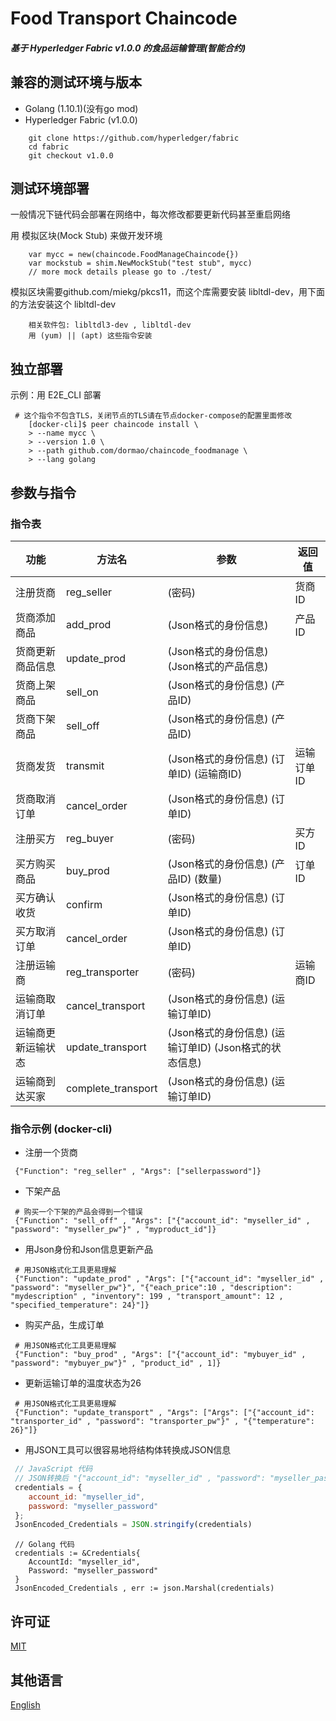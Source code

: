 # Food Transport Chaincode
##### 基于 Hyperledger Fabric v1.0.0 的食品运输管理(智能合约)

## 兼容的测试环境与版本
* Golang (1.10.1)(没有go mod)
* Hyperledger Fabric (v1.0.0)
```
    git clone https://github.com/hyperledger/fabric
    cd fabric
    git checkout v1.0.0
```

## 测试环境部署
一般情况下链代码会部署在网络中，每次修改都要更新代码甚至重启网络

用 模拟区块(Mock Stub) 来做开发环境
```
    var mycc = new(chaincode.FoodManageChaincode{})
    var mockstub = shim.NewMockStub("test stub", mycc)
    // more mock details please go to ./test/
```
模拟区块需要github.com/miekg/pkcs11，而这个库需要安装 libltdl-dev，用下面的方法安装这个 libltdl-dev
```
    相关软件包: libltdl3-dev , libltdl-dev
    用 (yum) || (apt) 这些指令安装
```

## 独立部署
示例：用 E2E_CLI 部署
```
 # 这个指令不包含TLS，关闭节点的TLS请在节点docker-compose的配置里面修改
    [docker-cli]$ peer chaincode install \
    > --name mycc \
    > --version 1.0 \
    > --path github.com/dormao/chaincode_foodmanage \
    > --lang golang
```

## 参数与指令
### 指令表
| 功能 | 方法名 | 参数 | 返回值 |
| - | - | - | - |
| 注册货商 | reg_seller | (密码) | 货商ID |
| 货商添加商品 | add_prod | (Json格式的身份信息) | 产品ID |
| 货商更新商品信息 | update_prod | (Json格式的身份信息) (Json格式的产品信息) | |
| 货商上架商品 | sell_on | (Json格式的身份信息) (产品ID) ||
| 货商下架商品 | sell_off | (Json格式的身份信息) (产品ID) ||
| 货商发货 | transmit | (Json格式的身份信息) (订单ID) (运输商ID) | 运输订单ID |
| 货商取消订单 | cancel_order | (Json格式的身份信息) (订单ID) ||
| 注册买方 | reg_buyer | (密码) | 买方ID |
| 买方购买商品 | buy_prod | (Json格式的身份信息) (产品ID) (数量) | 订单ID |
| 买方确认收货 | confirm | (Json格式的身份信息) (订单ID) ||
| 买方取消订单 | cancel_order | (Json格式的身份信息) (订单ID) ||
| 注册运输商 | reg_transporter | (密码) | 运输商ID |
| 运输商取消订单 | cancel_transport | (Json格式的身份信息) (运输订单ID) ||
| 运输商更新运输状态 | update_transport | (Json格式的身份信息) (运输订单ID) (Json格式的状态信息) ||
| 运输商到达买家 | complete_transport | (Json格式的身份信息) (运输订单ID) ||
### 指令示例 (docker-cli)
* 注册一个货商
~~~
 {"Function": "reg_seller" , "Args": ["sellerpassword"]}
~~~
* 下架产品
~~~
 # 购买一个下架的产品会得到一个错误
 {"Function": "sell_off" , "Args": ["{"account_id": "myseller_id" , "password": "myseller_pw"}" , "myproduct_id"]}
~~~
* 用Json身份和Json信息更新产品
~~~
 # 用JSON格式化工具更易理解
 {"Function": "update_prod" , "Args": ["{"account_id": "myseller_id" , "password": "myseller_pw"}", "{"each_price":10 , "description": "mydescription" , "inventory": 199 , "transport_amount": 12 , "specified_temperature": 24}"]}
~~~
* 购买产品，生成订单
~~~
 # 用JSON格式化工具更易理解
 {"Function": "buy_prod" , "Args": ["{"account_id": "mybuyer_id" , "password": "mybuyer_pw"}" , "product_id" , 1]}
~~~
* 更新运输订单的温度状态为26
~~~
 # 用JSON格式化工具更易理解
 {"Function": "update_transport" , "Args": ["Args": ["{"account_id": "transporter_id" , "password": "transporter_pw"}" , "{"temperature": 26}"]}
~~~
* 用JSON工具可以很容易地将结构体转换成JSON信息
```javascript
 // JavaScript 代码
 // JSON转换后 "{"account_id": "myseller_id" , "password": "myseller_password"}"
 credentials = {
    account_id: "myseller_id",
    password: "myseller_password"
 };
 JsonEncoded_Credentials = JSON.stringify(credentials)
```
```golang
 // Golang 代码
 credentials := &Credentials{
    AccountId: "myseller_id",
    Password: "myseller_password"
 }
 JsonEncoded_Credentials , err := json.Marshal(credentials)
```

## 许可证
[MIT](https://opensource.org/licenses/MIT)

## 其他语言
[English](./README.md)